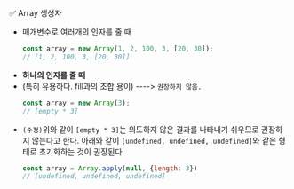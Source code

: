 ✅ Array 생성자
* 매개변수로 여러개의 인자를 줄 때
  ```javascript
  const array = new Array(1, 2, 100, 3, [20, 30]);
  // [1, 2, 100, 3, [20, 30]]
  ```
* <b>하나의 인자를 줄 때</b>
* (특히 유용하다. fill과의 조합 용이) ----> `권장하지 않음.`
  ```javascript
  const array = new Array(3);
  // [empty * 3]
  ```
* `(수정)`위와 같이 `[empty * 3]`는 의도하지 않은 결과를 나타내기 쉬우므로 권장하지 않는다고 한다. 아래와 같이 `[undefined, undefined, undefined]`와 같은 형태로 초기화하는 것이 권장된다.
  ```javascript
  const array = Array.apply(null, {length: 3})
  // [undefined, undefined, undefined]
  ```